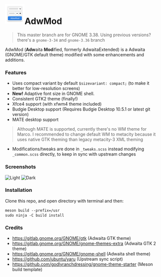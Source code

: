 <img src="data/logo.svg" alt="AdwMod" align="left" width="64" height="64"/>

AdwMod
=====
> This master branch are for GNOME 3.38. Using previous versions? there's a `gnome-3-34` and `gnome-3.36` branch

AdwMod (**Adw**aita **Mod**ified, formerly AdwaitaExtended) is a Adwaita (GNOME/GTK default theme) modified with some enhancements and additions.

### Features
- Uses compact variant by default `$sizevariant: compact;` (to make it better for low-resolution screens)
- **New!** Adaptive font size in GNOME shell.
- Consistent GTK2 theme (finally!)
- Xfce4 support (with xfwm4 theme included)
- Budgie Desktop support (Requires Budgie Desktop 10.5.1 or latest git version)
- MATE desktop support
> Although MATE is supported, currently there's no WM theme for Marco. I recommended to change default WM to metacity because it uses native GTK theming than legacy metacity-3 XML theming
- Modifications/tweaks are done in `_tweaks.scss` instead modifying `_common.scss` directly, to keep in sync with upstream changes

### Screenshots
![Light](/data/ss-light.png)
![Dark](/data/ss-dark.png)

### Installation
Clone this repo, and open directory with terminal and then:
```
meson build --prefix=/usr
sudo ninja -C build install
```
### Credits
- https://gitlab.gnome.org/GNOME/gtk (Adwaita GTK theme)
- https://gitlab.gnome.org/GNOME/gnome-themes-extra (Adwaita GTK 2 theme)
- https://gitlab.gnome.org/GNOME/gnome-shell (Adwaita shell theme)
- https://github.com/ubuntu/yaru (Upstream sync script)
- https://github.com/godlyranchdressing/gnome-theme-starter (Meson build template)
